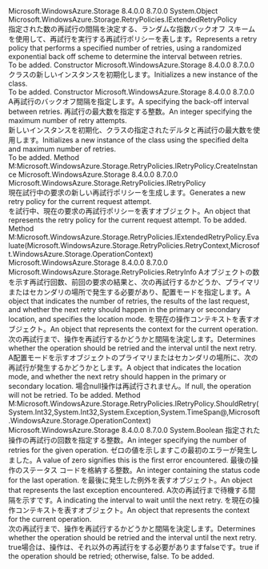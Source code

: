<Type Name="ExponentialRetry" FullName="Microsoft.WindowsAzure.Storage.RetryPolicies.ExponentialRetry">
  <TypeSignature Language="C#" Value="public sealed class ExponentialRetry : Microsoft.WindowsAzure.Storage.RetryPolicies.IExtendedRetryPolicy" />
  <TypeSignature Language="ILAsm" Value=".class public auto ansi sealed beforefieldinit ExponentialRetry extends System.Object implements class Microsoft.WindowsAzure.Storage.RetryPolicies.IExtendedRetryPolicy, class Microsoft.WindowsAzure.Storage.RetryPolicies.IRetryPolicy" />
  <TypeSignature Language="DocId" Value="T:Microsoft.WindowsAzure.Storage.RetryPolicies.ExponentialRetry" />
  <TypeSignature Language="VB.NET" Value="Public NotInheritable Class ExponentialRetry&#xA;Implements IExtendedRetryPolicy" />
  <TypeSignature Language="F#" Value="type ExponentialRetry = class&#xA;    interface IExtendedRetryPolicy&#xA;    interface IRetryPolicy" />
  <AssemblyInfo>
    <AssemblyName>Microsoft.WindowsAzure.Storage</AssemblyName>
    <AssemblyVersion>8.4.0.0</AssemblyVersion>
    <AssemblyVersion>8.7.0.0</AssemblyVersion>
  </AssemblyInfo>
  <Base>
    <BaseTypeName>System.Object</BaseTypeName>
  </Base>
  <Interfaces>
    <Interface>
      <InterfaceName>Microsoft.WindowsAzure.Storage.RetryPolicies.IExtendedRetryPolicy</InterfaceName>
    </Interface>
  </Interfaces>
  <Docs>
    <summary>
            <span data-ttu-id="672a8-101">指定された数の再試行の間隔を決定する、ランダムな指数バックオフ スキームを使用して、再試行を実行する再試行ポリシーを表します。</span><span class="sxs-lookup"><span data-stu-id="672a8-101">Represents a retry policy that performs a specified number of retries, using a randomized exponential back off scheme to determine the interval between retries.</span></span> 
            </summary>
    <remarks>To be added.</remarks>
  </Docs>
  <Members>
    <Member MemberName=".ctor">
      <MemberSignature Language="C#" Value="public ExponentialRetry ();" />
      <MemberSignature Language="ILAsm" Value=".method public hidebysig specialname rtspecialname instance void .ctor() cil managed" />
      <MemberSignature Language="DocId" Value="M:Microsoft.WindowsAzure.Storage.RetryPolicies.ExponentialRetry.#ctor" />
      <MemberSignature Language="VB.NET" Value="Public Sub New ()" />
      <MemberType>Constructor</MemberType>
      <AssemblyInfo>
        <AssemblyName>Microsoft.WindowsAzure.Storage</AssemblyName>
        <AssemblyVersion>8.4.0.0</AssemblyVersion>
        <AssemblyVersion>8.7.0.0</AssemblyVersion>
      </AssemblyInfo>
      <Parameters />
      <Docs>
        <summary>
            <span data-ttu-id="672a8-102"><see cref="T:Microsoft.WindowsAzure.Storage.RetryPolicies.ExponentialRetry" /> クラスの新しいインスタンスを初期化します。</span><span class="sxs-lookup"><span data-stu-id="672a8-102">Initializes a new instance of the <see cref="T:Microsoft.WindowsAzure.Storage.RetryPolicies.ExponentialRetry" /> class.</span></span>
            </summary>
        <remarks>To be added.</remarks>
      </Docs>
    </Member>
    <Member MemberName=".ctor">
      <MemberSignature Language="C#" Value="public ExponentialRetry (TimeSpan deltaBackoff, int maxAttempts);" />
      <MemberSignature Language="ILAsm" Value=".method public hidebysig specialname rtspecialname instance void .ctor(valuetype System.TimeSpan deltaBackoff, int32 maxAttempts) cil managed" />
      <MemberSignature Language="DocId" Value="M:Microsoft.WindowsAzure.Storage.RetryPolicies.ExponentialRetry.#ctor(System.TimeSpan,System.Int32)" />
      <MemberSignature Language="VB.NET" Value="Public Sub New (deltaBackoff As TimeSpan, maxAttempts As Integer)" />
      <MemberSignature Language="F#" Value="new Microsoft.WindowsAzure.Storage.RetryPolicies.ExponentialRetry : TimeSpan * int -&gt; Microsoft.WindowsAzure.Storage.RetryPolicies.ExponentialRetry" Usage="new Microsoft.WindowsAzure.Storage.RetryPolicies.ExponentialRetry (deltaBackoff, maxAttempts)" />
      <MemberType>Constructor</MemberType>
      <AssemblyInfo>
        <AssemblyName>Microsoft.WindowsAzure.Storage</AssemblyName>
        <AssemblyVersion>8.4.0.0</AssemblyVersion>
        <AssemblyVersion>8.7.0.0</AssemblyVersion>
      </AssemblyInfo>
      <Parameters>
        <Parameter Name="deltaBackoff" Type="System.TimeSpan" />
        <Parameter Name="maxAttempts" Type="System.Int32" />
      </Parameters>
      <Docs>
        <param name="deltaBackoff"><span data-ttu-id="672a8-103">A<see cref="T:System.TimeSpan" />再試行のバックオフ間隔を指定します。</span><span class="sxs-lookup"><span data-stu-id="672a8-103">A <see cref="T:System.TimeSpan" /> specifying the back-off interval between retries.</span></span></param>
        <param name="maxAttempts"><span data-ttu-id="672a8-104">再試行の最大数を指定する整数。</span><span class="sxs-lookup"><span data-stu-id="672a8-104">An integer specifying the maximum number of retry attempts.</span></span></param>
        <summary>
            <span data-ttu-id="672a8-105">新しいインスタンスを初期化、<see cref="T:Microsoft.WindowsAzure.Storage.RetryPolicies.ExponentialRetry" />クラスの指定されたデルタと再試行の最大数を使用します。</span><span class="sxs-lookup"><span data-stu-id="672a8-105">Initializes a new instance of the <see cref="T:Microsoft.WindowsAzure.Storage.RetryPolicies.ExponentialRetry" /> class using the specified delta and maximum number of retries.</span></span>
            </summary>
        <remarks>To be added.</remarks>
      </Docs>
    </Member>
    <Member MemberName="CreateInstance">
      <MemberSignature Language="C#" Value="public Microsoft.WindowsAzure.Storage.RetryPolicies.IRetryPolicy CreateInstance ();" />
      <MemberSignature Language="ILAsm" Value=".method public hidebysig newslot virtual instance class Microsoft.WindowsAzure.Storage.RetryPolicies.IRetryPolicy CreateInstance() cil managed" />
      <MemberSignature Language="DocId" Value="M:Microsoft.WindowsAzure.Storage.RetryPolicies.ExponentialRetry.CreateInstance" />
      <MemberSignature Language="VB.NET" Value="Public Function CreateInstance () As IRetryPolicy" />
      <MemberSignature Language="F#" Value="abstract member CreateInstance : unit -&gt; Microsoft.WindowsAzure.Storage.RetryPolicies.IRetryPolicy&#xA;override this.CreateInstance : unit -&gt; Microsoft.WindowsAzure.Storage.RetryPolicies.IRetryPolicy" Usage="exponentialRetry.CreateInstance " />
      <MemberType>Method</MemberType>
      <Implements>
        <InterfaceMember>M:Microsoft.WindowsAzure.Storage.RetryPolicies.IRetryPolicy.CreateInstance</InterfaceMember>
      </Implements>
      <AssemblyInfo>
        <AssemblyName>Microsoft.WindowsAzure.Storage</AssemblyName>
        <AssemblyVersion>8.4.0.0</AssemblyVersion>
        <AssemblyVersion>8.7.0.0</AssemblyVersion>
      </AssemblyInfo>
      <ReturnValue>
        <ReturnType>Microsoft.WindowsAzure.Storage.RetryPolicies.IRetryPolicy</ReturnType>
      </ReturnValue>
      <Parameters />
      <Docs>
        <summary>
            <span data-ttu-id="672a8-106">現在試行中の要求の新しい再試行ポリシーを生成します。</span><span class="sxs-lookup"><span data-stu-id="672a8-106">Generates a new retry policy for the current request attempt.</span></span>
            </summary>
        <returns><span data-ttu-id="672a8-107"><see cref="T:Microsoft.WindowsAzure.Storage.RetryPolicies.IRetryPolicy" />を試行中、現在の要求の再試行ポリシーを表すオブジェクト。</span><span class="sxs-lookup"><span data-stu-id="672a8-107">An <see cref="T:Microsoft.WindowsAzure.Storage.RetryPolicies.IRetryPolicy" /> object that represents the retry policy for the current request attempt.</span></span></returns>
        <remarks>To be added.</remarks>
      </Docs>
    </Member>
    <Member MemberName="Evaluate">
      <MemberSignature Language="C#" Value="public Microsoft.WindowsAzure.Storage.RetryPolicies.RetryInfo Evaluate (Microsoft.WindowsAzure.Storage.RetryPolicies.RetryContext retryContext, Microsoft.WindowsAzure.Storage.OperationContext operationContext);" />
      <MemberSignature Language="ILAsm" Value=".method public hidebysig newslot virtual instance class Microsoft.WindowsAzure.Storage.RetryPolicies.RetryInfo Evaluate(class Microsoft.WindowsAzure.Storage.RetryPolicies.RetryContext retryContext, class Microsoft.WindowsAzure.Storage.OperationContext operationContext) cil managed" />
      <MemberSignature Language="DocId" Value="M:Microsoft.WindowsAzure.Storage.RetryPolicies.ExponentialRetry.Evaluate(Microsoft.WindowsAzure.Storage.RetryPolicies.RetryContext,Microsoft.WindowsAzure.Storage.OperationContext)" />
      <MemberSignature Language="F#" Value="abstract member Evaluate : Microsoft.WindowsAzure.Storage.RetryPolicies.RetryContext * Microsoft.WindowsAzure.Storage.OperationContext -&gt; Microsoft.WindowsAzure.Storage.RetryPolicies.RetryInfo&#xA;override this.Evaluate : Microsoft.WindowsAzure.Storage.RetryPolicies.RetryContext * Microsoft.WindowsAzure.Storage.OperationContext -&gt; Microsoft.WindowsAzure.Storage.RetryPolicies.RetryInfo" Usage="exponentialRetry.Evaluate (retryContext, operationContext)" />
      <MemberType>Method</MemberType>
      <Implements>
        <InterfaceMember>M:Microsoft.WindowsAzure.Storage.RetryPolicies.IExtendedRetryPolicy.Evaluate(Microsoft.WindowsAzure.Storage.RetryPolicies.RetryContext,Microsoft.WindowsAzure.Storage.OperationContext)</InterfaceMember>
      </Implements>
      <AssemblyInfo>
        <AssemblyName>Microsoft.WindowsAzure.Storage</AssemblyName>
        <AssemblyVersion>8.4.0.0</AssemblyVersion>
        <AssemblyVersion>8.7.0.0</AssemblyVersion>
      </AssemblyInfo>
      <ReturnValue>
        <ReturnType>Microsoft.WindowsAzure.Storage.RetryPolicies.RetryInfo</ReturnType>
      </ReturnValue>
      <Parameters>
        <Parameter Name="retryContext" Type="Microsoft.WindowsAzure.Storage.RetryPolicies.RetryContext" />
        <Parameter Name="operationContext" Type="Microsoft.WindowsAzure.Storage.OperationContext" />
      </Parameters>
      <Docs>
        <param name="retryContext"><span data-ttu-id="672a8-108">A<see cref="T:Microsoft.WindowsAzure.Storage.RetryPolicies.RetryContext" />オブジェクトの数を示す再試行回数、前回の要求の結果と、次の再試行するかどうか、プライマリまたはセカンダリの場所で発生する必要があり、配置モードを指定します。</span><span class="sxs-lookup"><span data-stu-id="672a8-108">A <see cref="T:Microsoft.WindowsAzure.Storage.RetryPolicies.RetryContext" /> object that indicates the number of retries, the results of the last request, and whether the next retry should happen in the primary or secondary location, and specifies the location mode.</span></span></param>
        <param name="operationContext"><span data-ttu-id="672a8-109"><see cref="T:Microsoft.WindowsAzure.Storage.OperationContext" />を現在の操作コンテキストを表すオブジェクト。</span><span class="sxs-lookup"><span data-stu-id="672a8-109">An <see cref="T:Microsoft.WindowsAzure.Storage.OperationContext" /> object that represents the context for the current operation.</span></span></param>
        <summary>
            <span data-ttu-id="672a8-110">次の再試行まで、操作を再試行するかどうかと間隔を決定します。</span><span class="sxs-lookup"><span data-stu-id="672a8-110">Determines whether the operation should be retried and the interval until the next retry.</span></span>
            </summary>
        <returns><span data-ttu-id="672a8-111">A<see cref="T:Microsoft.WindowsAzure.Storage.RetryPolicies.RetryInfo" />配置モードを示すオブジェクトのプライマリまたはセカンダリの場所に、次の再試行が発生するかどうかとします。</span><span class="sxs-lookup"><span data-stu-id="672a8-111">A <see cref="T:Microsoft.WindowsAzure.Storage.RetryPolicies.RetryInfo" /> object that indicates the location mode, and whether the next retry should happen in the primary or secondary location.</span></span> <span data-ttu-id="672a8-112">場合<c>null</c>操作は再試行されません。</span><span class="sxs-lookup"><span data-stu-id="672a8-112">If <c>null</c>, the operation will not be retried.</span></span></returns>
        <remarks>To be added.</remarks>
      </Docs>
    </Member>
    <Member MemberName="ShouldRetry">
      <MemberSignature Language="C#" Value="public bool ShouldRetry (int currentRetryCount, int statusCode, Exception lastException, out TimeSpan retryInterval, Microsoft.WindowsAzure.Storage.OperationContext operationContext);" />
      <MemberSignature Language="ILAsm" Value=".method public hidebysig newslot virtual instance bool ShouldRetry(int32 currentRetryCount, int32 statusCode, class System.Exception lastException, [out] valuetype System.TimeSpan&amp; retryInterval, class Microsoft.WindowsAzure.Storage.OperationContext operationContext) cil managed" />
      <MemberSignature Language="DocId" Value="M:Microsoft.WindowsAzure.Storage.RetryPolicies.ExponentialRetry.ShouldRetry(System.Int32,System.Int32,System.Exception,System.TimeSpan@,Microsoft.WindowsAzure.Storage.OperationContext)" />
      <MemberSignature Language="F#" Value="abstract member ShouldRetry : int * int * Exception *  * Microsoft.WindowsAzure.Storage.OperationContext -&gt; bool&#xA;override this.ShouldRetry : int * int * Exception *  * Microsoft.WindowsAzure.Storage.OperationContext -&gt; bool" Usage="exponentialRetry.ShouldRetry (currentRetryCount, statusCode, lastException, retryInterval, operationContext)" />
      <MemberType>Method</MemberType>
      <Implements>
        <InterfaceMember>M:Microsoft.WindowsAzure.Storage.RetryPolicies.IRetryPolicy.ShouldRetry(System.Int32,System.Int32,System.Exception,System.TimeSpan@,Microsoft.WindowsAzure.Storage.OperationContext)</InterfaceMember>
      </Implements>
      <AssemblyInfo>
        <AssemblyName>Microsoft.WindowsAzure.Storage</AssemblyName>
        <AssemblyVersion>8.4.0.0</AssemblyVersion>
        <AssemblyVersion>8.7.0.0</AssemblyVersion>
      </AssemblyInfo>
      <ReturnValue>
        <ReturnType>System.Boolean</ReturnType>
      </ReturnValue>
      <Parameters>
        <Parameter Name="currentRetryCount" Type="System.Int32" />
        <Parameter Name="statusCode" Type="System.Int32" />
        <Parameter Name="lastException" Type="System.Exception" />
        <Parameter Name="retryInterval" Type="System.TimeSpan&amp;" RefType="out" />
        <Parameter Name="operationContext" Type="Microsoft.WindowsAzure.Storage.OperationContext" />
      </Parameters>
      <Docs>
        <param name="currentRetryCount"><span data-ttu-id="672a8-113">指定された操作の再試行の回数を指定する整数。</span><span class="sxs-lookup"><span data-stu-id="672a8-113">An integer specifying the number of retries for the given operation.</span></span> <span data-ttu-id="672a8-114">ゼロの値を示しますこの最初のエラーが発生しました。</span><span class="sxs-lookup"><span data-stu-id="672a8-114">A value of zero signifies this is the first error encountered.</span></span></param>
        <param name="statusCode"><span data-ttu-id="672a8-115">最後の操作のステータス コードを格納する整数。</span><span class="sxs-lookup"><span data-stu-id="672a8-115">An integer containing the status code for the last operation.</span></span></param>
        <param name="lastException"><span data-ttu-id="672a8-116"><see cref="T:System.Exception" />を最後に発生した例外を表すオブジェクト。</span><span class="sxs-lookup"><span data-stu-id="672a8-116">An <see cref="T:System.Exception" /> object that represents the last exception encountered.</span></span></param>
        <param name="retryInterval"><span data-ttu-id="672a8-117">A<see cref="T:System.TimeSpan" />次の再試行まで待機する間隔を示すです。</span><span class="sxs-lookup"><span data-stu-id="672a8-117">A <see cref="T:System.TimeSpan" /> indicating the interval to wait until the next retry.</span></span></param>
        <param name="operationContext"><span data-ttu-id="672a8-118"><see cref="T:Microsoft.WindowsAzure.Storage.OperationContext" />を現在の操作コンテキストを表すオブジェクト。</span><span class="sxs-lookup"><span data-stu-id="672a8-118">An <see cref="T:Microsoft.WindowsAzure.Storage.OperationContext" /> object that represents the context for the current operation.</span></span></param>
        <summary>
            <span data-ttu-id="672a8-119">次の再試行まで、操作を再試行するかどうかと間隔を決定します。</span><span class="sxs-lookup"><span data-stu-id="672a8-119">Determines whether the operation should be retried and the interval until the next retry.</span></span>
            </summary>
        <returns>
          <span data-ttu-id="672a8-120"><c>true</c>場合は、操作は、それ以外の再試行をする必要があります<c>false</c>です。</span><span class="sxs-lookup"><span data-stu-id="672a8-120"><c>true</c> if the operation should be retried; otherwise, <c>false</c>.</span></span></returns>
        <remarks>To be added.</remarks>
      </Docs>
    </Member>
  </Members>
</Type>